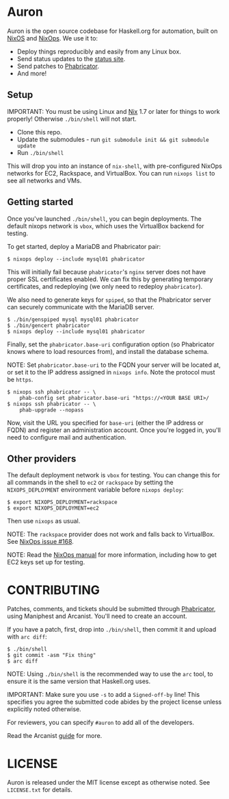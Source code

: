 Auron
=================

Auron is the open source codebase for Haskell.org for automation,
built on [NixOS](http://nixos.org) and
[NixOps](http://nixos.org/nixops). We use it to:

 - Deploy things reproducibly and easily from any Linux box.
 - Send status updates to the [status site](http://status.haskell.org).
 - Send patches to [Phabricator](https://phabricator.haskell.org).
 - And more!

Setup
-----------------

IMPORTANT: You must be using Linux and
[Nix](http://nixos.org/nix/manual/#chap-installation) 1.7 or later for
things to work properly! Otherwise `./bin/shell` will not start.

- Clone this repo.
- Update the submodules - run `git submodule init && git submodule update`
- Run `./bin/shell`

This will drop you into an instance of `nix-shell`, with
pre-configured NixOps networks for EC2, Rackspace, and VirtualBox. You
can run `nixops list` to see all networks and VMs.

Getting started
-----------------

Once you've launched `./bin/shell`, you can begin deployments. The
default nixops network is `vbox`, which uses the VirtualBox backend
for testing.

To get started, deploy a MariaDB and Phabricator pair:

```
$ nixops deploy --include mysql01 phabricator
```

This will initially fail because `phabricator`'s `nginx` server does
not have proper SSL certificates enabled. We can fix this by
generating temporary certificates, and redeploying (we only need to
redeploy `phabricator`).

We also need to generate keys for `spiped`, so that the Phabricator
server can securely communicate with the MariaDB server.

```
$ ./bin/genspiped mysql mysql01 phabricator
$ ./bin/gencert phabricator
$ nixops deploy --include mysql01 phabricator
```

Finally, set the `phabricator.base-uri` configuration option (so
Phabricator knows where to load resources from), and install the
database schema.

NOTE: Set `phabricator.base-uri` to the FQDN your server will be
located at, or set it to the IP address assigned in `nixops info`.
Note the protocol must be `https`.

```
$ nixops ssh phabricator -- \
    phab-config set phabricator.base-uri "https://<YOUR BASE URI>/
$ nixops ssh phabricator -- \
    phab-upgrade --nopass
```

Now, visit the URL you specified for `base-uri` (either the IP address
or FQDN) and register an administration account. Once you're logged
in, you'll need to configure mail and authentication.

Other providers
-----------------

The default deployment network is `vbox` for testing. You can change
this for all commands in the shell to `ec2` or `rackspace` by setting
the `NIXOPS_DEPLOYMENT` environment variable before `nixops deploy`:


```
$ export NIXOPS_DEPLOYMENT=rackspace
$ export NIXOPS_DEPLOYMENT=ec2
```

Then use `nixops` as usual.

NOTE: The `rackspace` provider does not work and falls back to
VirtualBox. See
[NixOps issue #168](https://github.com/NixOS/nixops/issues/168).

NOTE: Read the [NixOps manual](http://nixos.org/nixops/manual/) for
more information, including how to get EC2 keys set up for testing.


CONTRIBUTING
=================

Patches, comments, and tickets should be submitted through
[Phabricator](https://phabricator.haskell.org), using Maniphest and
Arcanist. You'll need to create an account.

If you have a patch, first, drop into `./bin/shell`, then commit it
and upload with `arc diff`:

```
$ ./bin/shell
$ git commit -asm "Fix thing"
$ arc diff
```

NOTE: Using `./bin/shell` is the recommended way to use the `arc`
tool, to ensure it is the same version that Haskell.org uses.

IMPORTANT: Make sure you use `-s` to add a `Signed-off-by` line! This
specifies you agree the submitted code abides by the project license
unless explicitly noted otherwise.

For reviewers, you can specify `#auron` to add all of the developers.

Read the Arcanist
[guide](https://secure.phabricator.com/book/phabricator/article/arcanist/)
for more.

LICENSE
=================

Auron is released under the MIT license except as otherwise noted. See
`LICENSE.txt` for details.
